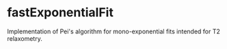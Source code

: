 # fastExponentialFit
 Implementation of Pei's algorithm for mono-exponential fits intended for T2 relaxometry.
